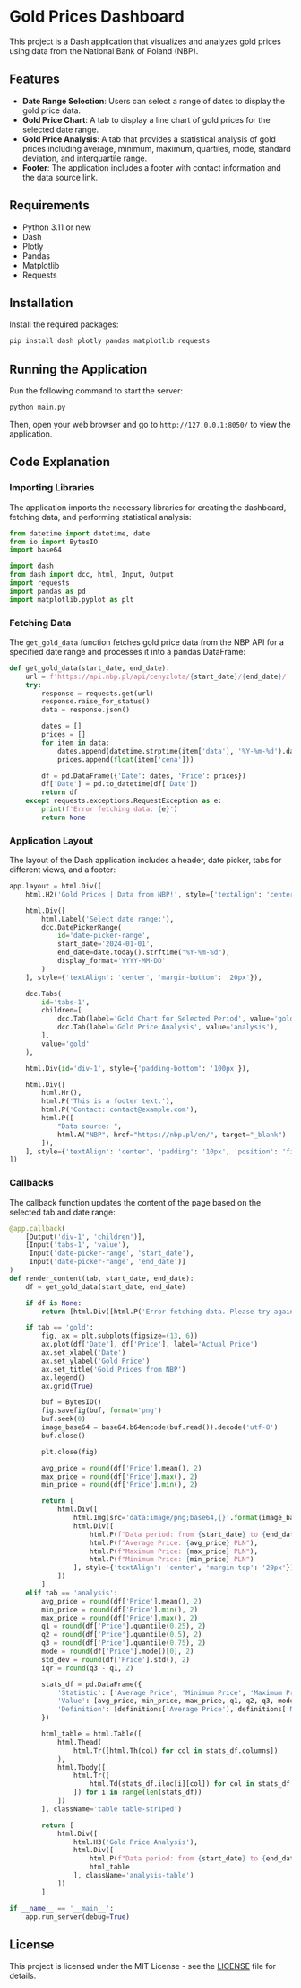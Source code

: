 # Gold Prices Dashboard

This project is a Dash application that visualizes and analyzes gold prices using data from the National Bank of Poland (NBP).

## Features

- **Date Range Selection**: Users can select a range of dates to display the gold price data.
- **Gold Price Chart**: A tab to display a line chart of gold prices for the selected date range.
- **Gold Price Analysis**: A tab that provides a statistical analysis of gold prices including average, minimum, maximum, quartiles, mode, standard deviation, and interquartile range.
- **Footer**: The application includes a footer with contact information and the data source link.

## Requirements

- Python 3.11 or new
- Dash
- Plotly
- Pandas
- Matplotlib
- Requests

## Installation

Install the required packages:

```sh
pip install dash plotly pandas matplotlib requests
```

## Running the Application

Run the following command to start the server:

```sh
python main.py
```

Then, open your web browser and go to `http://127.0.0.1:8050/` to view the application.

## Code Explanation

### Importing Libraries

The application imports the necessary libraries for creating the dashboard, fetching data, and performing statistical analysis:

```python
from datetime import datetime, date
from io import BytesIO
import base64

import dash
from dash import dcc, html, Input, Output
import requests
import pandas as pd
import matplotlib.pyplot as plt
```

### Fetching Data

The `get_gold_data` function fetches gold price data from the NBP API for a specified date range and processes it into a pandas DataFrame:

```python
def get_gold_data(start_date, end_date):
    url = f'https://api.nbp.pl/api/cenyzlota/{start_date}/{end_date}/'
    try:
        response = requests.get(url)
        response.raise_for_status()
        data = response.json()

        dates = []
        prices = []
        for item in data:
            dates.append(datetime.strptime(item['data'], '%Y-%m-%d').date())
            prices.append(float(item['cena']))

        df = pd.DataFrame({'Date': dates, 'Price': prices})
        df['Date'] = pd.to_datetime(df['Date'])
        return df
    except requests.exceptions.RequestException as e:
        print(f'Error fetching data: {e}')
        return None
```

### Application Layout

The layout of the Dash application includes a header, date picker, tabs for different views, and a footer:

```python
app.layout = html.Div([
    html.H2('Gold Prices | Data from NBP!', style={'textAlign': 'center'}),

    html.Div([
        html.Label('Select date range:'),
        dcc.DatePickerRange(
            id='date-picker-range',
            start_date='2024-01-01',
            end_date=date.today().strftime("%Y-%m-%d"),
            display_format='YYYY-MM-DD'
        )
    ], style={'textAlign': 'center', 'margin-bottom': '20px'}),

    dcc.Tabs(
        id='tabs-1',
        children=[
            dcc.Tab(label='Gold Chart for Selected Period', value='gold'),
            dcc.Tab(label='Gold Price Analysis', value='analysis'),
        ],
        value='gold'
    ),

    html.Div(id='div-1', style={'padding-bottom': '100px'}),

    html.Div([
        html.Hr(),
        html.P('This is a footer text.'),
        html.P('Contact: contact@example.com'),
        html.P([
            "Data source: ",
            html.A("NBP", href="https://nbp.pl/en/", target="_blank")
        ]),
    ], style={'textAlign': 'center', 'padding': '10px', 'position': 'fixed', 'left': '0', 'bottom': '0', 'width': '100%', 'backgroundColor': '#f1f1f1', 'zIndex': '1000'})
])
```

### Callbacks

The callback function updates the content of the page based on the selected tab and date range:

```python
@app.callback(
    [Output('div-1', 'children')],
    [Input('tabs-1', 'value'),
     Input('date-picker-range', 'start_date'),
     Input('date-picker-range', 'end_date')]
)
def render_content(tab, start_date, end_date):
    df = get_gold_data(start_date, end_date)

    if df is None:
        return [html.Div([html.P('Error fetching data. Please try again later.')])]

    if tab == 'gold':
        fig, ax = plt.subplots(figsize=(13, 6))
        ax.plot(df['Date'], df['Price'], label='Actual Price')
        ax.set_xlabel('Date')
        ax.set_ylabel('Gold Price')
        ax.set_title('Gold Prices from NBP')
        ax.legend()
        ax.grid(True)

        buf = BytesIO()
        fig.savefig(buf, format='png')
        buf.seek(0)
        image_base64 = base64.b64encode(buf.read()).decode('utf-8')
        buf.close()

        plt.close(fig)

        avg_price = round(df['Price'].mean(), 2)
        max_price = round(df['Price'].max(), 2)
        min_price = round(df['Price'].min(), 2)

        return [
            html.Div([
                html.Img(src='data:image/png;base64,{}'.format(image_base64), style={'width': '100%'}),
                html.Div([
                    html.P(f"Data period: from {start_date} to {end_date}"),
                    html.P(f"Average Price: {avg_price} PLN"),
                    html.P(f"Maximum Price: {max_price} PLN"),
                    html.P(f"Minimum Price: {min_price} PLN")
                ], style={'textAlign': 'center', 'margin-top': '20px'})
            ])
        ]
    elif tab == 'analysis':
        avg_price = round(df['Price'].mean(), 2)
        min_price = round(df['Price'].min(), 2)
        max_price = round(df['Price'].max(), 2)
        q1 = round(df['Price'].quantile(0.25), 2)
        q2 = round(df['Price'].quantile(0.5), 2)
        q3 = round(df['Price'].quantile(0.75), 2)
        mode = round(df['Price'].mode()[0], 2)
        std_dev = round(df['Price'].std(), 2)
        iqr = round(q3 - q1, 2)

        stats_df = pd.DataFrame({
            'Statistic': ['Average Price', 'Minimum Price', 'Maximum Price', 'First Quartile', 'Median', 'Third Quartile', 'Mode', 'Standard Deviation', 'Interquartile Range'],
            'Value': [avg_price, min_price, max_price, q1, q2, q3, mode, std_dev, iqr],
            'Definition': [definitions['Average Price'], definitions['Minimum Price'], definitions['Maximum Price'], definitions['First Quartile'], definitions['Median'], definitions['Third Quartile'], definitions['Mode'], definitions['Standard Deviation'], definitions['Interquartile Range']]
        })

        html_table = html.Table([
            html.Thead(
                html.Tr([html.Th(col) for col in stats_df.columns])
            ),
            html.Tbody([
                html.Tr([
                    html.Td(stats_df.iloc[i][col]) for col in stats_df.columns
                ]) for i in range(len(stats_df))
            ])
        ], className='table table-striped')

        return [
            html.Div([
                html.H3('Gold Price Analysis'),
                html.Div([
                    html.P(f"Data period: from {start_date} to {end_date}"),
                    html_table
                ], className='analysis-table')
            ])
        ]

if __name__ == '__main__':
    app.run_server(debug=True)
```

## License

This project is licensed under the MIT License - see the [LICENSE](LICENSE) file for details.
```
